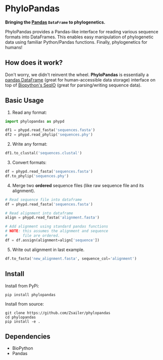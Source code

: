 # PhyloPandas # 

**Bringing the [Pandas](https://github.com/pandas-dev/pandas) `DataFrame` to phylogenetics.**

PhyloPandas provides a Pandas-like interface for reading various sequence formats into DataFrames. This enables easy manipulation of phylogenetic data using familiar Python/Pandas functions. Finally, phylogenetics for humans!

## How does it work?

Don't worry, we didn't reinvent the wheel. **PhyloPandas** is essentially a [pandas DataFrame](https://github.com/pandas-dev/pandas) 
(great for human-accessible data storage) interface on top of [Biopython's SeqIO](https://github.com/biopython/biopython) (great for parsing/writing sequence data). 


## Basic Usage

1. Read any format:
```python
import phylopandas as phypd

df1 = phypd.read_fasta('sequences.fasta')
df2 = phypd.read_phylip('sequences.phy')
```
2. Write any format:
```python
df1.to_clustal('sequences.clustal')
```
3. Convert formats:
```python
df = phypd.read_fasta('sequences.fasta')
df.to_phylip('sequences.phy')
```
4. Merge two **ordered** sequence files (like raw sequence file and its alignment).
```python
# Read sequence file into dataframe
df = phypd.read_fasta('sequences.fasta')

# Read alignment into dataframe
align = phypd.read_fasta('alignment.fasta')

# Add alignment using standard pandas functions
# NOTE: this assumes the alignment and sequence
#       file are ordered.
df = df.assign(alignment=align['sequence'])
```
5. Write out alignment in last example.
```python
df.to_fasta('new_alignment.fasta', sequence_col='alignment')
``` 

## Install

Install from PyPi:

```
pip install phylopandas
```

Install from source:

```
git clone https://github.com/Zsailer/phylopandas
cd phylopandas
pip install -e .
```

## Dependencies

* BioPython
* Pandas
